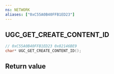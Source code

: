 ```yaml
---
ns: NETWORK
aliases: ["0xC55A0B40FFB1ED23"]
---
```

## UGC_GET_CREATE_CONTENT_ID

```c
// 0xC55A0B40FFB1ED23 0x82146BE9
char* UGC_GET_CREATE_CONTENT_ID();
```

## Return value
